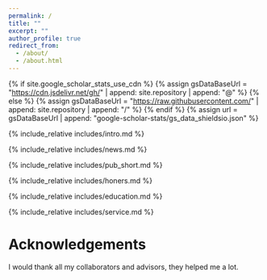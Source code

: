 ```yaml
---
permalink: /
title: ""
excerpt: ""
author_profile: true
redirect_from: 
  - /about/
  - /about.html
---
```


{% if site.google_scholar_stats_use_cdn %}
{% assign gsDataBaseUrl = "https://cdn.jsdelivr.net/gh/" | append: site.repository | append: "@" %}
{% else %}
{% assign gsDataBaseUrl = "https://raw.githubusercontent.com/" | append: site.repository | append: "/" %}
{% endif %}
{% assign url = gsDataBaseUrl | append: "google-scholar-stats/gs_data_shieldsio.json" %}

<span class='anchor' id='about-me'></span>
{% include_relative includes/intro.md %}

<span class='anchor' id='news'></span>
{% include_relative includes/news.md %}

<span class='anchor' id='publications'></span>
{% include_relative includes/pub_short.md %}

<span class='anchor' id='honors'></span>
{% include_relative includes/honers.md %}

<span class='anchor' id='education'></span>
{% include_relative includes/education.md %}

<span class='anchor' id='service'></span>
{% include_relative includes/service.md %}

<span class='anchor' id='acknowledgement'></span>

# Acknowledgements
I would thank all my collaborators and advisors, they helped me a lot.
<!-- <script type='text/javascript' id='clustrmaps' src='//cdn.clustrmaps.com/map_v2.js?cl=ffffff&w=345&t=tt&d=wezK_VMGs_K-oi1KTL4B-DFRRuq_XpZcmidpdoc9WK0&co=2d78ad&cmo=3acc3a&cmn=ff5353&ct=ffffff'></script> -->
<script type="text/javascript" id="clstr_globe" src="//clustrmaps.com/globe.js?d=wezK_VMGs_K-oi1KTL4B-DFRRuq_XpZcmidpdoc9WK0"></script>